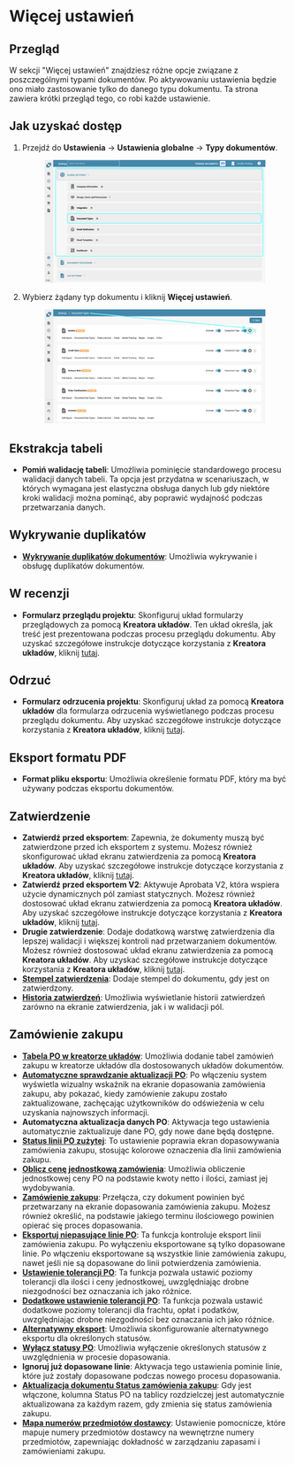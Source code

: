 # Więcej ustawień

## Przegląd

W sekcji "Więcej ustawień" znajdziesz różne opcje związane z poszczególnymi typami dokumentów. Po aktywowaniu ustawienia będzie ono miało zastosowanie tylko do danego typu dokumentu. Ta strona zawiera krótki przegląd tego, co robi każde ustawienie.

## Jak uzyskać dostęp

1.  Przejdź do **Ustawienia** → **Ustawienia globalne** → **Typy dokumentów**.

    <figure><img src="../../../../../.gitbook/assets/Calculate_PO_unit_price_1.png" alt=""><figcaption></figcaption></figure>
2.  Wybierz żądany typ dokumentu i kliknij **Więcej ustawień**.

    <figure><img src="../../../../../.gitbook/assets/Calculate_PO_unit_price_2.png" alt=""><figcaption></figcaption></figure>

## Ekstrakcja tabeli

* **Pomiń walidację tabeli**: Umożliwia pominięcie standardowego procesu walidacji danych tabeli. Ta opcja jest przydatna w scenariuszach, w których wymagana jest elastyczna obsługa danych lub gdy niektóre kroki walidacji można pominąć, aby poprawić wydajność podczas przetwarzania danych.

## Wykrywanie duplikatów

* [**Wykrywanie duplikatów dokumentów**](duplicate-document-handling.md): Umożliwia wykrywanie i obsługę duplikatów dokumentów.

## W recenzji

* **Formularz przeglądu projektu**: Skonfiguruj układ formularzy przeglądowych za pomocą **Kreatora układów**. Ten układ określa, jak treść jest prezentowana podczas procesu przeglądu dokumentu. Aby uzyskać szczegółowe instrukcje dotyczące korzystania z **Kreatora układów**, kliknij [tutaj](../../../../setup/document-types/layout-builder.md).

## Odrzuć

* **Formularz odrzucenia projektu**: Skonfiguruj układ za pomocą **Kreatora układów** dla formularza odrzucenia wyświetlanego podczas procesu przeglądu dokumentu. Aby uzyskać szczegółowe instrukcje dotyczące korzystania z **Kreatora układów**, kliknij [tutaj](../../../../setup/document-types/layout-builder.md).

## Eksport formatu PDF

* **Format pliku eksportu**: Umożliwia określenie formatu PDF, który ma być używany podczas eksportu dokumentów.

## Zatwierdzenie

* **Zatwierdź przed eksportem**: Zapewnia, że dokumenty muszą być zatwierdzone przed ich eksportem z systemu. Możesz również skonfigurować układ ekranu zatwierdzenia za pomocą **Kreatora układów**. Aby uzyskać szczegółowe instrukcje dotyczące korzystania z **Kreatora układów**, kliknij [tutaj](../../../../setup/document-types/layout-builder.md).
* **Zatwierdź przed eksportem V2**: Aktywuje Aprobata V2, która wspiera użycie dynamicznych pól zamiast statycznych. Możesz również dostosować układ ekranu zatwierdzenia za pomocą **Kreatora układów**. Aby uzyskać szczegółowe instrukcje dotyczące korzystania z **Kreatora układów**, kliknij [tutaj](../../../../setup/document-types/layout-builder.md).
* **Drugie zatwierdzenie**: Dodaje dodatkową warstwę zatwierdzenia dla lepszej walidacji i większej kontroli nad przetwarzaniem dokumentów. Możesz również dostosować układ ekranu zatwierdzenia za pomocą **Kreatora układów**. Aby uzyskać szczegółowe instrukcje dotyczące korzystania z **Kreatora układów**, kliknij [tutaj](../../../../setup/document-types/layout-builder.md).
* [**Stempel zatwierdzenia**](approval/approval-stamp.md): Dodaje stempel do dokumentu, gdy jest on zatwierdzony.
* [**Historia zatwierdzeń**](approval/approval-history.md): Umożliwia wyświetlanie historii zatwierdzeń zarówno na ekranie zatwierdzenia, jak i w walidacji pól.

## Zamówienie zakupu

* [**Tabela PO w kreatorze układów**](purchase-order/po-table-in-layout-builder.md): Umożliwia dodanie tabel zamówień zakupu w kreatorze układów dla dostosowanych układów dokumentów.
* [**Automatyczne sprawdzanie aktualizacji PO**](purchase-order/auto-check-for-po-updates.md): Po włączeniu system wyświetla wizualny wskaźnik na ekranie dopasowania zamówienia zakupu, aby pokazać, kiedy zamówienie zakupu zostało zaktualizowane, zachęcając użytkowników do odświeżenia w celu uzyskania najnowszych informacji.
* **Automatyczna aktualizacja danych PO**: Aktywacja tego ustawienia automatycznie zaktualizuje dane PO, gdy nowe dane będą dostępne.
* [**Status linii PO zużytej**](purchase-order/consumed-po-line-status.md): To ustawienie poprawia ekran dopasowywania zamówienia zakupu, stosując kolorowe oznaczenia dla linii zamówienia zakupu.
* [**Oblicz cenę jednostkową zamówienia**](purchase-order/calculate-po-unit-price.md): Umożliwia obliczenie jednostkowej ceny PO na podstawie kwoty netto i ilości, zamiast jej wydobywania.
* [**Zamówienie zakupu**](purchase-order/purchase-order.md): Przełącza, czy dokument powinien być przetwarzany na ekranie dopasowania zamówienia zakupu. Możesz również określić, na podstawie jakiego terminu ilościowego powinien opierać się proces dopasowania.
* [**Eksportuj niepasujące linie PO**](purchase-order/export-not-matched-po-lines.md): Ta funkcja kontroluje eksport linii zamówienia zakupu. Po wyłączeniu eksportowane są tylko dopasowane linie. Po włączeniu eksportowane są wszystkie linie zamówienia zakupu, nawet jeśli nie są dopasowane do linii potwierdzenia zamówienia.
* [**Ustawienie tolerancji PO**](purchase-order/purchase-order-tolerance-settings-additional-purchase-order-tolerance.md): Ta funkcja pozwala ustawić poziomy tolerancji dla ilości i ceny jednostkowej, uwzględniając drobne niezgodności bez oznaczania ich jako różnice.
* [**Dodatkowe ustawienie tolerancji PO**](purchase-order/purchase-order-tolerance-settings-additional-purchase-order-tolerance.md#ustawienie-do-konfigurowania-dodatkowych-ustawien-tolerancji-zamowienia-zakupu): Ta funkcja pozwala ustawić dodatkowe poziomy tolerancji dla frachtu, opłat i podatków, uwzględniając drobne niezgodności bez oznaczania ich jako różnice.
* [**Alternatywny eksport**](purchase-order/alternate-export.md): Umożliwia skonfigurowanie alternatywnego eksportu dla określonych statusów.
* [**Wyłącz statusy PO**](purchase-order/purchase-order-disable-statuses.md): Umożliwia wyłączenie określonych statusów z uwzględnienia w procesie dopasowania.
* **Ignoruj już dopasowane linie**: Aktywacja tego ustawienia pominie linie, które już zostały dopasowane podczas nowego procesu dopasowania.
* [**Aktualizacja dokumentu Status zamówienia zakupu**](purchase-order/update-document-purchase-order-status.md): Gdy jest włączone, kolumna Status PO na tablicy rozdzielczej jest automatycznie aktualizowana za każdym razem, gdy zmienia się status zamówienia zakupu.
* [**Mapa numerów przedmiotów dostawcy**](purchase-order/supplier-item-number-map-admin-documentation.md): Ustawienie pomocnicze, które mapuje numery przedmiotów dostawcy na wewnętrzne numery przedmiotów, zapewniając dokładność w zarządzaniu zapasami i zamówieniami zakupu.
